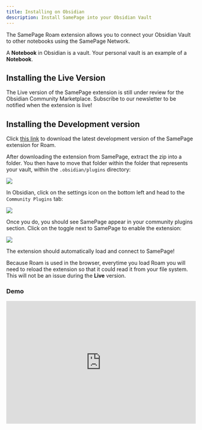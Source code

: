 ```yaml
---
title: Installing on Obsidian
description: Install SamePage into your Obsidian Vault
---
```


The SamePage Roam extension allows you to connect your Obsidian Vault to other notebooks using the SamePage Network.

A **Notebook** in Obsidian is a vault. Your personal vault is an example of a **Notebook**.

## Installing the Live Version

The Live version of the SamePage extension is still under review for the Obsidian Community Marketplace. Subscribe to our newsletter to be notified when the extension is live!

## Installing the Development version

Click [this link](https://samepage.network/extensions/obsidian.zip) to download the latest development version of the SamePage extension for Roam.

After downloading the extension from SamePage, extract the zip into a folder. You then have to move that folder within the folder that represents your vault, within the `.obsidian/plugins` directory:

![](/images/install/obsidian-2.png)

In Obsidian, click on the settings icon on the bottom left and head to the `Community Plugins` tab:

![](/images/install/obsidian-3.png)

Once you do, you should see SamePage appear in your community plugins section. Click on the toggle next to SamePage to enable the extension:

![](/images/install/obsidian-4.png)

The extension should automatically load and connect to SamePage!

Because Roam is used in the browser, everytime you load Roam you will need to reload the extension so that it could read it from your file system. This will not be an issue during the **Live** version.

### Demo

<div style="position: relative; padding-bottom: 64.5933014354067%; height: 0;"><iframe src="https://www.loom.com/embed/ce5ff52366f24637a473fd93977712e3" frameborder="0" webkitallowfullscreen="true" mozallowfullscreen="true" allowfullscreen="true" style="position: absolute; top: 0; left: 0; width: 100%; height: 100%;"></iframe></div>
